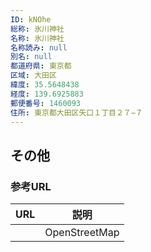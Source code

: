 ```yaml
---
ID: kNOhe
総称: 氷川神社
名称: 氷川神社
名称読み: null
別名: null
都道府県: 東京都
区域: 大田区
緯度: 35.5648438
経度: 139.6925883
郵便番号: 1460093
住所: 東京都大田区矢口１丁目２７−７
---
```


## その他

### 参考URL

| URL | 説明          |
| --- | ------------- |
|     | OpenStreetMap |
